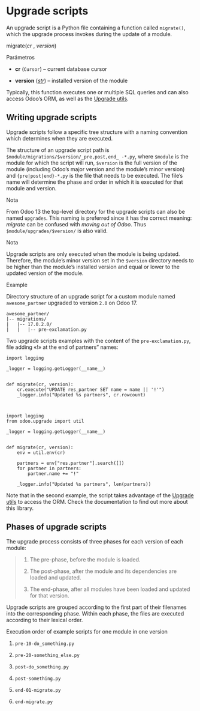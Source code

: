# Upgrade scripts

An upgrade script is a Python file containing a function called `migrate()`,
which the upgrade process invokes during the update of a module.

migrate(_cr_ , _version_)

    

Parámetros

    

  * **cr** (`Cursor`) – current database cursor

  * **version** ([_str_](https://docs.python.org/3/library/stdtypes.html#str "\(en Python versión 3.12\)")) – installed version of the module

Typically, this function executes one or multiple SQL queries and can also
access Odoo’s ORM, as well as the [Upgrade utils](upgrade_utils.html).

## Writing upgrade scripts

Upgrade scripts follow a specific tree structure with a naming convention
which determines when they are executed.

The structure of an upgrade script path is
`$module/migrations/$version/_pre,post,end_ -*.py`, where `$module` is the
module for which the script will run, `$version` is the full version of the
module (including Odoo’s major version and the module’s minor version) and
`{pre|post|end}-*.py` is the file that needs to be executed. The file’s name
will determine the phase and order in which it is executed for that module and
version.

Nota

From Odoo 13 the top-level directory for the upgrade scripts can also be named
`upgrades`. This naming is preferred since it has the correct meaning:
_migrate_ can be confused with _moving out of Odoo_. Thus
`$module/upgrades/$version/` is also valid.

Nota

Upgrade scripts are only executed when the module is being updated. Therefore,
the module’s minor version set in the `$version` directory needs to be higher
than the module’s installed version and equal or lower to the updated version
of the module.

Example

Directory structure of an upgrade script for a custom module named
`awesome_partner` upgraded to version `2.0` on Odoo 17.

    
    
    awesome_partner/
    |-- migrations/
    |   |-- 17.0.2.0/
    |   |   |-- pre-exclamation.py
    

Two upgrade scripts examples with the content of the `pre-exclamation.py`,
file adding «!» at the end of partners” names:

    
    
    import logging
    
    _logger = logging.getLogger(__name__)
    
    
    def migrate(cr, version):
        cr.execute("UPDATE res_partner SET name = name || '!'")
        _logger.info("Updated %s partners", cr.rowcount)
    
    
    
    import logging
    from odoo.upgrade import util
    
    _logger = logging.getLogger(__name__)
    
    
    def migrate(cr, version):
        env = util.env(cr)
    
        partners = env["res.partner"].search([])
        for partner in partners:
            partner.name += "!"
    
        _logger.info("Updated %s partners", len(partners))
    

Note that in the second example, the script takes advantage of the [Upgrade
utils](upgrade_utils.html) to access the ORM. Check the documentation to find
out more about this library.

## Phases of upgrade scripts

The upgrade process consists of three phases for each version of each module:

>   1. The pre-phase, before the module is loaded.
>
>   2. The post-phase, after the module and its dependencies are loaded and
> updated.
>
>   3. The end-phase, after all modules have been loaded and updated for that
> version.
>
>

Upgrade scripts are grouped according to the first part of their filenames
into the corresponding phase. Within each phase, the files are executed
according to their lexical order.

Execution order of example scripts for one module in one version

  1. `pre-10-do_something.py`

  2. `pre-20-something_else.py`

  3. `post-do_something.py`

  4. `post-something.py`

  5. `end-01-migrate.py`

  6. `end-migrate.py`

